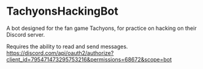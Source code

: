 # TachyonsHackingBot
A bot designed for the fan game Tachyons, for practice on hacking on their Discord server.

Requires the ability to read and send messages.
https://discord.com/api/oauth2/authorize?client_id=795471473295753216&permissions=68672&scope=bot
